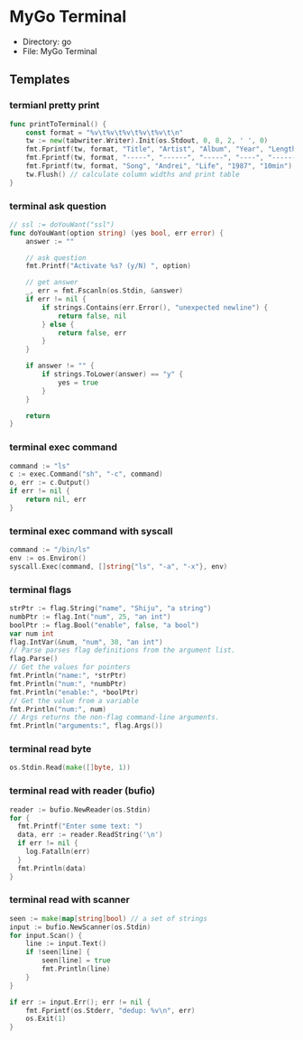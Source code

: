 # MyGo Terminal

- Directory: go
- File: MyGo Terminal

## Templates

### termianl pretty print

```go
func printToTerminal() {
	const format = "%v\t%v\t%v\t%v\t%v\t\n"
	tw := new(tabwriter.Writer).Init(os.Stdout, 0, 8, 2, ' ', 0)
	fmt.Fprintf(tw, format, "Title", "Artist", "Album", "Year", "Length")
	fmt.Fprintf(tw, format, "-----", "------", "-----", "----", "------")
	fmt.Fprintf(tw, format, "Song", "Andrei", "Life", "1987", "10min")
	tw.Flush() // calculate column widths and print table
}
```

### terminal ask question

```go
// ssl := doYouWant("ssl")
func doYouWant(option string) (yes bool, err error) {
	answer := ""

	// ask question
	fmt.Printf("Activate %s? (y/N) ", option)

	// get answer
	_, err = fmt.Fscanln(os.Stdin, &answer)
	if err != nil {
		if strings.Contains(err.Error(), "unexpected newline") {
			return false, nil
		} else {
			return false, err
		}
	}

	if answer != "" {
		if strings.ToLower(answer) == "y" {
			yes = true
		}
	}

	return
}
```

### terminal exec command

```go
command := "ls"
c := exec.Command("sh", "-c", command)
o, err := c.Output()
if err != nil {
    return nil, err
}
```

### terminal exec command with syscall

```go
command := "/bin/ls"
env := os.Environ()
syscall.Exec(command, []string{"ls", "-a", "-x"}, env)
```

### terminal flags

```go
strPtr := flag.String("name", "Shiju", "a string")
numbPtr := flag.Int("num", 25, "an int")
boolPtr := flag.Bool("enable", false, "a bool")
var num int
flag.IntVar(&num, "num", 30, "an int")	
// Parse parses flag definitions from the argument list.
flag.Parse()
// Get the values for pointers
fmt.Println("name:", *strPtr)
fmt.Println("num:", *numbPtr)
fmt.Println("enable:", *boolPtr)
// Get the value from a variable
fmt.Println("num:", num)
// Args returns the non-flag command-line arguments.
fmt.Println("arguments:", flag.Args())
```

### terminal read byte

```go
os.Stdin.Read(make([]byte, 1))
```

### terminal read with reader (bufio)

```go
reader := bufio.NewReader(os.Stdin)
for {
  fmt.Printf("Enter some text: ")
  data, err := reader.ReadString('\n')
  if err != nil {
    log.Fatalln(err)
  }
  fmt.Println(data)
}
```

### terminal read with scanner

```go
seen := make(map[string]bool) // a set of strings
input := bufio.NewScanner(os.Stdin)
for input.Scan() {
    line := input.Text()
    if !seen[line] {
        seen[line] = true
        fmt.Println(line)
    }
}

if err := input.Err(); err != nil {
    fmt.Fprintf(os.Stderr, "dedup: %v\n", err)
    os.Exit(1)
}
```

